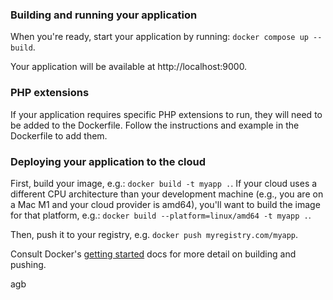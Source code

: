 ### Building and running your application

When you're ready, start your application by running:
`docker compose up --build`.

Your application will be available at http://localhost:9000.

### PHP extensions
If your application requires specific PHP extensions to run, they will need to be added to the Dockerfile. Follow the instructions and example in the Dockerfile to add them.

### Deploying your application to the cloud

First, build your image, e.g.: `docker build -t myapp .`.
If your cloud uses a different CPU architecture than your development
machine (e.g., you are on a Mac M1 and your cloud provider is amd64),
you'll want to build the image for that platform, e.g.:
`docker build --platform=linux/amd64 -t myapp .`.

Then, push it to your registry, e.g. `docker push myregistry.com/myapp`.

Consult Docker's [getting started](https://docs.docker.com/go/get-started-sharing/)
docs for more detail on building and pushing.

agb
